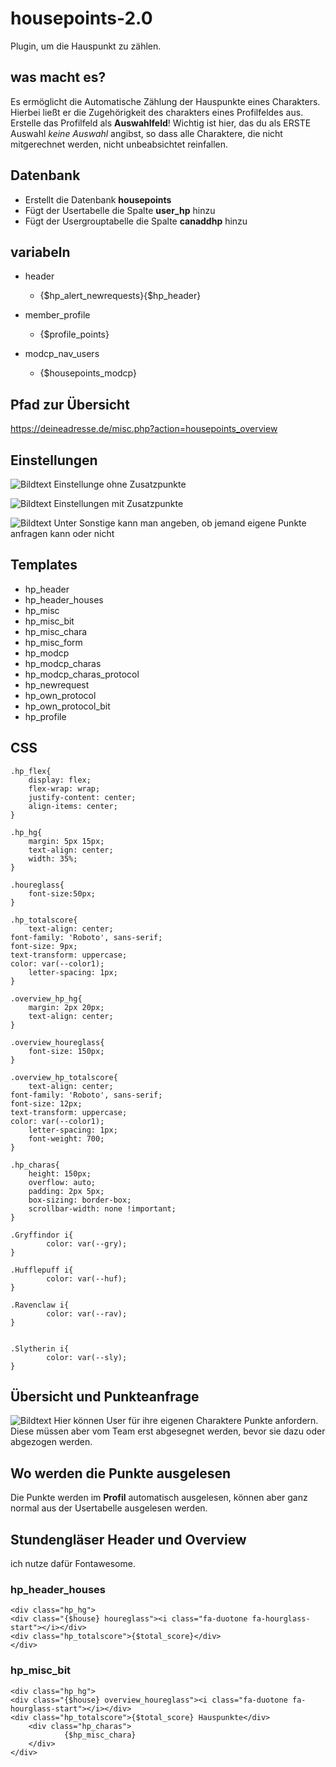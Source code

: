 # housepoints-2.0
Plugin, um die Hauspunkt zu zählen.

## was macht es?
Es ermöglicht die Automatische Zählung der Hauspunkte eines Charakters. Hierbei ließt er die Zugehörigkeit des charakters eines Profilfeldes aus.
Erstelle das Profilfeld als **Auswahlfeld**! Wichtig ist hier, das du als ERSTE Auswahl *keine Auswahl* angibst, so dass alle Charaktere, die nicht mitgerechnet werden, nicht unbeabsichtet reinfallen.

## Datenbank

- Erstellt die Datenbank **housepoints**
- Fügt der Usertabelle die Spalte **user_hp** hinzu
- Fügt der Usergrouptabelle die Spalte **canaddhp** hinzu

## variabeln
- header
  - {$hp_alert_newrequests}{$hp_header}
 
 - member_profile
   -  {$profile_points}

- modcp_nav_users
  - {$housepoints_modcp}

## Pfad zur Übersicht
https://deineadresse.de/misc.php?action=housepoints_overview
  

## Einstellungen
![Bildtext](https://up.picr.de/45102104ec.png "Einstellung ohne Zusatzpunkte")
Einstellunge ohne Zusatzpunkte

![Bildtext](https://up.picr.de/45102103qu.png "Einstellung mit Zusatzpunkte")
Einstellungen mit Zusatzpunkte

![Bildtext](https://up.picr.de/45102131aj.png "Gruppeneinstellung")
Unter Sonstige kann man angeben, ob jemand eigene Punkte anfragen kann oder nicht

## Templates
- hp_header
- hp_header_houses
- hp_misc
- hp_misc_bit
- hp_misc_chara
- hp_misc_form
- hp_modcp
- hp_modcp_charas
- hp_modcp_charas_protocol
- hp_newrequest
- hp_own_protocol
- hp_own_protocol_bit
- hp_profile

## CSS
```
.hp_flex{
	display: flex;
	flex-wrap: wrap;
	justify-content: center;
	align-items: center;
}

.hp_hg{
	margin: 5px 15px;	
	text-align: center;
	width: 35%;
}

.houreglass{
	font-size:50px;
}

.hp_totalscore{
	text-align: center;
font-family: 'Roboto', sans-serif;
font-size: 9px;
text-transform: uppercase;
color: var(--color1);
	letter-spacing: 1px;
}

.overview_hp_hg{
	margin: 2px 20px;	
	text-align: center;
}

.overview_houreglass{
	font-size: 150px;
}

.overview_hp_totalscore{
	text-align: center;
font-family: 'Roboto', sans-serif;
font-size: 12px;
text-transform: uppercase;
color: var(--color1);
	letter-spacing: 1px;
	font-weight: 700;
}

.hp_charas{
	height: 150px;
	overflow: auto;
	padding: 2px 5px;
	box-sizing: border-box;
	scrollbar-width: none !important;
}

.Gryffindor i{
		color: var(--gry);
}

.Hufflepuff i{
		color: var(--huf);
}

.Ravenclaw i{
		color: var(--rav);
}


.Slytherin i{
		color: var(--sly);
}
```

## Übersicht und Punkteanfrage
![Bildtext](https://up.picr.de/45102115dy.png "Punkte Overview")
Hier können User für ihre eigenen Charaktere Punkte anfordern. Diese müssen aber vom Team erst abgesegnet werden, bevor sie dazu oder abgezogen werden.

## Wo werden die Punkte ausgelesen
Die Punkte werden im **Profil** automatisch ausgelesen, können aber ganz normal aus der Usertabelle ausgelesen werden. 

## Stundengläser Header und Overview
ich nutze dafür Fontawesome. 

### hp_header_houses
```
<div class="hp_hg">
<div class="{$house} houreglass"><i class="fa-duotone fa-hourglass-start"></i></div>
<div class="hp_totalscore">{$total_score}</div>
</div>
```

### hp_misc_bit
```
<div class="hp_hg">
<div class="{$house} overview_houreglass"><i class="fa-duotone fa-hourglass-start"></i></div>
<div class="hp_totalscore">{$total_score} Hauspunkte</div>
	<div class="hp_charas">
			{$hp_misc_chara}
	</div>
</div>
```
